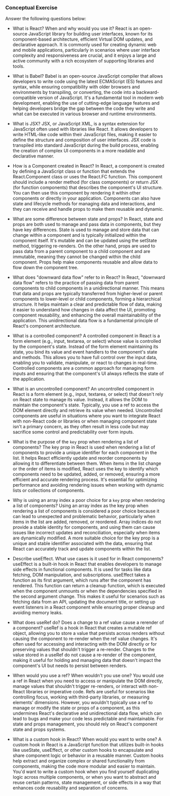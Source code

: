 ### Conceptual Exercise

Answer the following questions below:

- What is React? When and why would you use it?
    React is an open-source JavaScript library for building user interfaces, known for its component-based architecture, efficient Virtual DOM updates, and declarative approach. It is commonly used for creating dynamic web and mobile applications, particularly in scenarios where user interface complexity and responsiveness are crucial, and it enjoys a large and active community with a rich ecosystem of supporting libraries and tools.

- What is Babel?
    Babel is an open-source JavaScript compiler that allows developers to write code using the latest ECMAScript (ES) features and syntax, while ensuring compatibility with older browsers and environments by transpiling, or converting, the code into a backward-compatible version of JavaScript. It's a fundamental tool in modern web development, enabling the use of cutting-edge language features and helping developers bridge the gap between the code they write and what can be executed in various browser and runtime environments.

- What is JSX?
    JSX, or JavaScript XML, is a syntax extension for JavaScript often used with libraries like React. It allows developers to write HTML-like code within their JavaScript files, making it easier to define the structure and composition of user interfaces. JSX code is transpiled into standard JavaScript during the build process, enabling the creation of complex UI components in a more readable and declarative manner.

- How is a Component created in React?
    In React, a component is created by defining a JavaScript class or function that extends the React.Component class or uses the React.FC function. This component should include a render method (for class components) or return JSX (for function components) that describes the component's UI structure. You can then use this component by rendering it within other components or directly in your application. Components can also have state and lifecycle methods for managing data and interactions, and they can receive and handle props to make them reusable and dynamic.

- What are some difference between state and props?
    In React, state and props are both used to manage and pass data in components, but they have key differences. State is used to manage and store data that can change within a component and is typically initialized within the component itself. It's mutable and can be updated using the setState method, triggering re-renders. On the other hand, props are used to pass data from a parent component to a child component and are immutable, meaning they cannot be changed within the child component. Props help make components reusable and allow data to flow down the component tree.

- What does "downward data flow" refer to in React?
    In React, "downward data flow" refers to the practice of passing data from parent components to child components in a unidirectional manner. This means that data and props are typically transferred from higher-level or parent components to lower-level or child components, forming a hierarchical structure. It helps maintain a clear and predictable flow of data, making it easier to understand how changes in data affect the UI, promoting component reusability, and enhancing the overall maintainability of the application. This unidirectional data flow is a fundamental principle of React's component architecture.

- What is a controlled component?
    A controlled component in React is a form element (e.g., input, textarea, or select) whose value is controlled by the component's state. Instead of the form element maintaining its state, you bind its value and event handlers to the component's state and methods. This allows you to have full control over the input data, enabling you to validate, manipulate, or react to changes in real-time. Controlled components are a common approach for managing form inputs and ensuring that the component's UI always reflects the state of the application.

- What is an uncontrolled component?
    An uncontrolled component in React is a form element (e.g., input, textarea, or select) that doesn't rely on React state to manage its value. Instead, it allows the DOM to maintain the component's state. Typically, you use a ref to access the DOM element directly and retrieve its value when needed. Uncontrolled components are useful in situations where you want to integrate React with non-React code or libraries or when managing component state isn't a primary concern, as they often result in less code but may sacrifice some control and predictability over form inputs.

- What is the purpose of the `key` prop when rendering a list of components?
    The key prop in React is used when rendering a list of components to provide a unique identifier for each component in the list. It helps React efficiently update and reorder components by allowing it to differentiate between them. When items in the list change or the order of items is modified, React uses the key to identify which components need to be updated, added, or removed, ensuring a more efficient and accurate rendering process. It's essential for optimizing performance and avoiding rendering issues when working with dynamic lists or collections of components.

- Why is using an array index a poor choice for a `key` prop when rendering a list of components?
    Using an array index as the key prop when rendering a list of components is considered a poor choice because it can lead to unexpected and problematic behavior, particularly when items in the list are added, removed, or reordered. Array indices do not provide a stable identity for components, and using them can cause issues like incorrect updates and reconciliation, especially when items are dynamically modified. A more suitable choice for the key prop is a unique and stable identifier associated with the data, ensuring that React can accurately track and update components within the list.

- Describe useEffect.  What use cases is it used for in React components?
    useEffect is a built-in hook in React that enables developers to manage side effects in functional components. It is used for tasks like data fetching, DOM manipulation, and subscriptions. useEffect takes a function as its first argument, which runs after the component has rendered. This function can return a cleanup function, which is executed when the component unmounts or when the dependencies specified in the second argument change. This makes it useful for scenarios such as fetching data from an API, updating the document title, or setting up event listeners in a React component while ensuring proper cleanup and avoiding memory leaks.

- What does useRef do?  Does a change to a ref value cause a rerender of a component?
    useRef is a hook in React that creates a mutable ref object, allowing you to store a value that persists across renders without causing the component to re-render when the ref value changes. It's often used for accessing and interacting with the DOM directly or for preserving values that shouldn't trigger a re-render. Changes to the value stored in a useRef do not cause a re-render of the component, making it useful for holding and managing data that doesn't impact the component's UI but needs to persist between renders.

- When would you use a ref? When wouldn't you use one?
    You would use a ref in React when you need to access or manipulate the DOM directly, manage values that shouldn't trigger re-renders, or interact with non-React libraries or imperative code. Refs are useful for scenarios like controlling focus, working with third-party libraries, or measuring elements' dimensions. However, you wouldn't typically use a ref to manage or modify the state or props of a component, as this undermines React's declarative and unidirectional data flow, which can lead to bugs and make your code less predictable and maintainable. For state and props management, you should rely on React's component state and props systems.

- What is a custom hook in React? When would you want to write one?
    A custom hook in React is a JavaScript function that utilizes built-in hooks like useState, useEffect, or other custom hooks to encapsulate and share component logic or behavior in a reusable manner. Custom hooks help extract and organize complex or shared functionality from components, making the code more modular and easier to maintain. You'd want to write a custom hook when you find yourself duplicating logic across multiple components, or when you want to abstract and reuse certain patterns, state management, or side effects in a way that enhances code reusability and separation of concerns.
